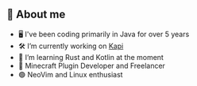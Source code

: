 ## 👋 About me

- 🖥️ I've been coding primarily in Java for over 5 years
- 🛠 I’m currently working on [Kapi](https://github.com/kapimc/kapi)
- 🦀 I’m learning Rust and Kotlin at the moment
- 🔌 Minecraft Plugin Developer and Freelancer
- 🟢 NeoVim and Linux enthusiast
